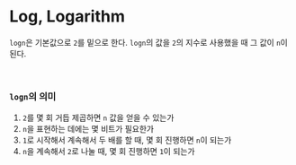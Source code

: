 # Log, Logarithm

`logn`은 기본값으로 `2`를 밑으로 한다. `logn`의 값을 `2`의 지수로 사용했을 때 그 값이 `n`이 된다.

<br>

### `logn`의 의미

1. `2`를 몇 회 거듭 제곱하면 `n` 값을 얻을 수 있는가
2. `n`을 표현하는 데에는 몇 비트가 필요한가
3. `1`로 시작해서 계속해서 두 배를 할  때, 몇 회 진행하면 `n`이 되는가
4. `n`을 계속해서 `2`로 나눌 때, 몇 회 진행하면 `1`이 되는가



